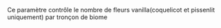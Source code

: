 Ce paramètre contrôle le nombre de fleurs vanilla(coquelicot et pissenlit uniquement) par tronçon de biome